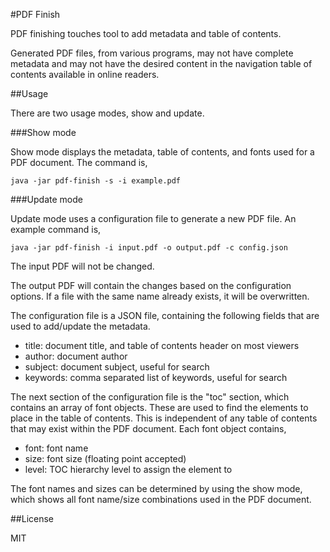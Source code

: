 #PDF Finish

PDF finishing touches tool to add metadata and table of contents.

Generated PDF files, from various programs, may not have complete metadata
and may not have the desired content in the navigation table of contents
available in online readers.

##Usage

There are two usage modes, show and update.

###Show mode

Show mode displays the metadata, table of contents, and fonts used for a PDF
document. The command is,

    java -jar pdf-finish -s -i example.pdf

###Update mode

Update mode uses a configuration file to generate a new PDF file. An example
command is,

    java -jar pdf-finish -i input.pdf -o output.pdf -c config.json

The input PDF will not be changed.

The output PDF will contain the changes based on the configuration options. If
a file with the same name already exists, it will be overwritten.

The configuration file is a JSON file, containing the following fields that
are used to add/update the metadata.

- title: document title, and table of contents header on most viewers
- author: document author
- subject: document subject, useful for search
- keywords: comma separated list of keywords, useful for search

The next section of the configuration file is the "toc" section, which
contains an array of font objects. These are used to find the elements to
place in the table of contents. This is independent of any table of contents
that may exist within the PDF document. Each font object contains,

- font: font name
- size: font size (floating point accepted)
- level: TOC hierarchy level to assign the element to

The font names and sizes can be determined by using the show mode, which
shows all font name/size combinations used in the PDF document.

##License

MIT
